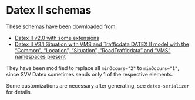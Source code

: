 # Datex II schemas

These schemas have been downloaded from:

- [Datex II v2.0 with some extensions](https://www.vegvesen.no/globalassets/om-oss/om-organisasjonen/data-og-api/schema-and-wsdl.zip)
- [Datex II V3.1 Situation with VMS and Trafficdata DATEX II model with the “Common”, “Location”, “Situation”, “RoadTrafficdata” and “VMS” namespaces present](https://docs.datex2.eu/downloads/modelv31.html)

They have been modified to replace all `minOccurs="2"` to `minOccurs="1"`, since SVV Datex sometimes sends only 1 of the
respective elements.

Some customizations are necessary after generating, see `datex-serializer` for details.
